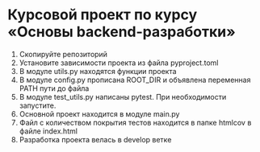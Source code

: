 # Курсовой проект по курсу «Основы backend-разработки»

1. Скопируйте репозиторий 
2. Установите зависимости проекта из файла pyproject.toml
3. В модуле utils.py находятся функции проекта
4. В модуле config.py прописана ROOT_DIR и объявлена переменная PATH пути до файла
5. В модуле test_utils.py написаны pytest. При необходимости запустите.
6. Основной проект находится в модуле main.py
7. Файл с количеством покрытия тестов находится в папке htmlcov в файле index.html
8. Разработка проекта велась в develop ветке